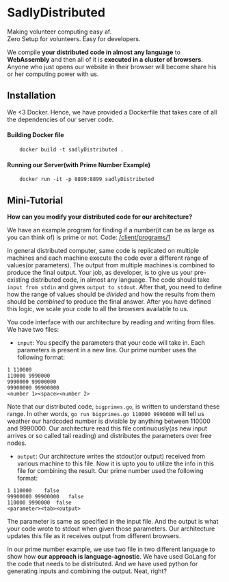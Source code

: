 # SadlyDistributed

 Making volunteer computing easy af.  
 Zero Setup for volunteers. Easy for developers.  
 
 We compile **your distributed code in almost any language** to **WebAssembly** and then all of it is **executed in a cluster of browsers**.
 Anyone who just opens our website in their browser will become share his or her computing power with us.

## Installation 
We <3 Docker. Hence, we have provided a Dockerfile that takes care of all the dependencies of our server code.

#### Building Docker file
```
    docker build -t sadlyDistributed .
```

#### Running our Server(with Prime Number Example)
```
    docker run -it -p 8899:8899 sadlyDistributed
```
 
## Mini-Tutorial
**How can you modify your distributed code for our architecture?**  

We have an example program for finding if a number(it can be as large as you can think of) is prime or not. 
Code: [/client/programs/1](/client/programs/1)  

In general distributed computer, same code is replicated on multiple machines and each machine execute the code over a different range of values(or parameters). 
The output from multiple machines is combined to produce the final output. Your job, as developer, is to give us your pre-existing distributed code, 
in almost any language. The code should take `input from stdin` and gives `output to stdout`. 
After that, you need to define how the range of values should be *divided* and how the results from them should be *combined* to produce the final answer.
After you have defined this logic, we scale your code to all the browsers available to us.  

You code interface with our architecture by reading and writing from files. We have two files:
- `input`: You specify the parameters that your code will take in. Each parameters is present in a new line. Our prime number uses the following format:
```
1 110000
110000 9990000
9990000 99900000
99900000 99900000
<number 1><space><number 2>

```
Note that our distributed code, `bigprimes.go`, is written to understand these range. In other words, 
`go run bigprimes.go 110000 9990000` will tell us weather our hardcoded number is divisible by anything between 110000 and 9990000. 
Our architecture read this file continuously(as new input arrives or so called tail reading) and distributes the parameters over free nodes.

- `output`: Our architecture writes the stdout(or output) received from various machine to this file.
Now it is upto you to utilize the info in this file for combining the result. Our prime number used the following format:
```
1 110000    false
99900000 99900000   false
110000 9990000  false
<parameter><tab><output>
```
The parameter is same as specified in the input file. And the output is what your code wrote to stdout when given those parameters.
Our architecture updates this file as it receives output from different browsers.

In our prime number example, we use two file in two different language to show how **our approach is language-agnostic**.
We have used GoLang for the code that needs to be distributed. And we have used python for generating inputs and combining the output. Neat, right?